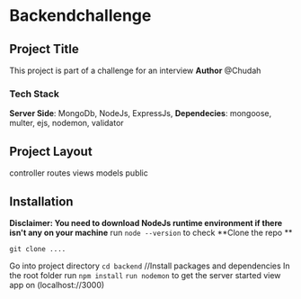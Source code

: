 # Backendchallenge
## Project Title
This project is part of a challenge for an interview
**Author**
@Chudah
### Tech Stack
**Server Side**: MongoDb, NodeJs, ExpressJs,
**Dependecies**: mongoose, multer, ejs, nodemon, validator


## Project Layout
controller
routes
views
models
public

## Installation
**Disclaimer: You need to download NodeJs runtime environment if there isn't any on your machine**
run `node --version` to check
**Clone the repo **
```
git clone ....
```
Go into project directory
`cd backend`
//Install packages and dependencies
In the root folder run
`npm install`
`run nodemon` to get the server started
view app on (localhost://3000)
